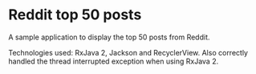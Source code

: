 # Reddit top 50 posts
A sample application to display the top 50 posts from Reddit.

Technologies used: RxJava 2, Jackson and RecyclerView. Also correctly handled the thread interrupted exception when using RxJava 2.
